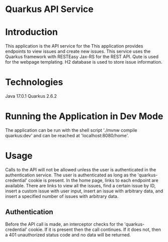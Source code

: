 # Quarkus API Service

# Introduction

This application is the API service for the 
This application provides endpoints to view issues and create new issues. This service uses the Quarkus framework with RESTEasy Jax-RS 
for the REST API. Qute is used for the webpage templating. H2 database is used to store issue information.

# Technologies

Java 17.0.1
Quarkus 2.6.2

# Running the Application in Dev Mode

The application can be run with the shell script './mvnw compile quarkus:dev' and can be reached at
'localhost:8080/home'.

# Usage

Calls to the API will not be allowed unless the user is authenticated in the authentication service.
The user is authenticated as long as the 'quarkus-credential' cookie is present.
In the home page, links to each endpoint are available. There are links to view all the issues,
find a certain issue by ID, insert a custom issue with user input, insert an issue with arbitrary data,
and insert a specified number of issues with arbitrary data.

## Authentication

Before the API call is made, an interceptor checks for the 'quarkus-credential' cookie. If it is present then the call continues.
If it does not, then a 401 unauthorized status code and no data will be returned.